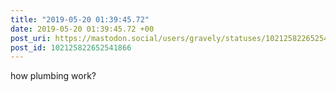```yaml
---
title: "2019-05-20 01:39:45.72"
date: 2019-05-20 01:39:45.72 +00
post_uri: https://mastodon.social/users/gravely/statuses/102125822652541866
post_id: 102125822652541866
---
```

how plumbing work?


